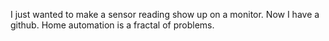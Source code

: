 I just wanted to make a sensor reading show up on a monitor. Now I have a github. Home automation is a fractal of problems. 
